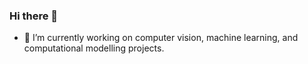 ### Hi there 👋

- 🔭 I’m currently working on computer vision, machine learning, and computational modelling projects. 

